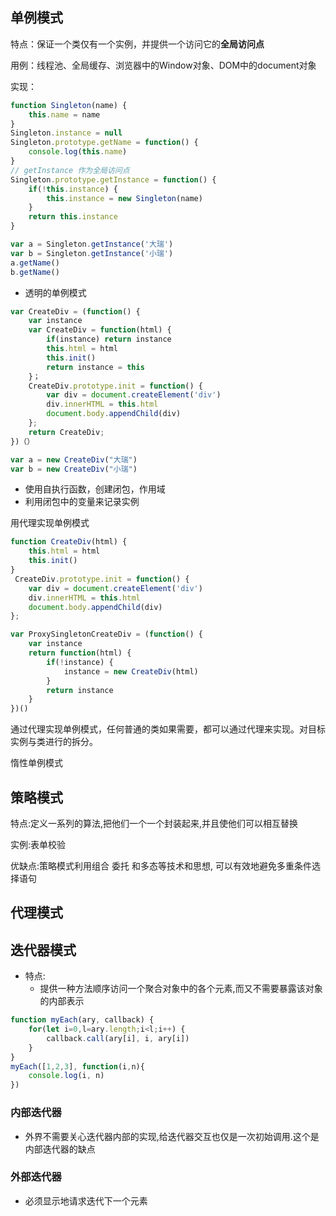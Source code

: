 ## 单例模式

特点：保证一个类仅有一个实例，并提供一个访问它的**全局访问点**

用例：线程池、全局缓存、浏览器中的Window对象、DOM中的document对象

实现：

```js
function Singleton(name) {
    this.name = name
}
Singleton.instance = null
Singleton.prototype.getName = function() {
    console.log(this.name)
}
// getInstance 作为全局访问点
Singleton.prototype.getInstance = function() {
    if(!this.instance) {
        this.instance = new Singleton(name)
    }
    return this.instance
}

var a = Singleton.getInstance('大瑞')
var b = Singleton.getInstance('小瑞')
a.getName()
b.getName()
```

- 透明的单例模式

```js
var CreateDiv = (function() {
    var instance
    var CreateDiv = function(html) {
        if(instance) return instance
        this.html = html
        this.init()
        return instance = this
    }；
    CreateDiv.prototype.init = function() {
        var div = document.createElement('div')
        div.innerHTML = this.html
        document.body.appendChild(div)
    };
    return CreateDiv;
})（）

var a = new CreateDiv("大瑞")
var b = new CreateDiv("小瑞")
```

- 使用自执行函数，创建闭包，作用域
- 利用闭包中的变量来记录实例

用代理实现单例模式

```js
function CreateDiv(html) {
	this.html = html
    this.init()
}
 CreateDiv.prototype.init = function() {
	var div = document.createElement('div')
    div.innerHTML = this.html
    document.body.appendChild(div)
};

var ProxySingletonCreateDiv = (function() {
	var instance
    return function(html) {
        if(!instance) {
            instance = new CreateDiv(html)
        }
        return instance
    }
})()
```

通过代理实现单例模式，任何普通的类如果需要，都可以通过代理来实现。对目标实例与类进行的拆分。

惰性单例模式

## 策略模式

特点:定义一系列的算法,把他们一个一个封装起来,并且使他们可以相互替换

实例:表单校验

优缺点:策略模式利用组合 委托 和多态等技术和思想, 可以有效地避免多重条件选择语句



## 代理模式

## 迭代器模式

- 特点:
  - 提供一种方法顺序访问一个聚合对象中的各个元素,而又不需要暴露该对象的内部表示

```js
function myEach(ary, callback) {
	for(let i=0,l=ary.length;i<l;i++) {
        callback.call(ary[i], i, ary[i])
	}
}
myEach([1,2,3], function(i,n){
    console.log(i, n)
})
```

### 内部迭代器

- 外界不需要关心迭代器内部的实现,给迭代器交互也仅是一次初始调用.这个是内部迭代器的缺点  

### 外部迭代器

- 必须显示地请求迭代下一个元素